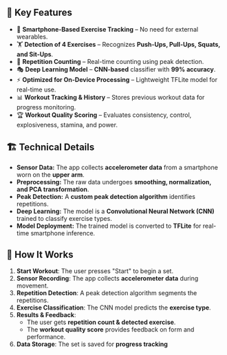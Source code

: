 ## 🎯 **Key Features**
- 📱 **Smartphone-Based Exercise Tracking** – No need for external wearables.
- 🏋️ **Detection of 4 Exercises** – Recognizes **Push-Ups, Pull-Ups, Squats, and Sit-Ups**.
- 🔄 **Repetition Counting** – Real-time counting using peak detection.
- 🎭 **Deep Learning Model** – **CNN-based** classifier with **99% accuracy**.
- ⚡ **Optimized for On-Device Processing** – Lightweight TFLite model for real-time use.
- 📊 **Workout Tracking & History** – Stores previous workout data for progress monitoring.
- 🏆 **Workout Quality Scoring** – Evaluates consistency, control, explosiveness, stamina, and power.

## 🏗 **Technical Details**
- **Sensor Data:** The app collects **accelerometer data** from a smartphone worn on the **upper arm**.
- **Preprocessing:** The raw data undergoes **smoothing, normalization, and PCA transformation**.
- **Peak Detection:** A **custom peak detection algorithm** identifies repetitions.
- **Deep Learning:** The model is a **Convolutional Neural Network (CNN)** trained to classify exercise types.
- **Model Deployment:** The trained model is converted to **TFLite** for real-time smartphone inference.

## 🚀 **How It Works**
1. **Start Workout**: The user presses "Start" to begin a set.
2. **Sensor Recording**: The app collects **accelerometer data** during movement.
3. **Repetition Detection**: A peak detection algorithm segments the repetitions.
4. **Exercise Classification**: The CNN model predicts the **exercise type**.
5. **Results & Feedback**:
   - The user gets **repetition count & detected exercise**.
   - The **workout quality score** provides feedback on form and performance.
6. **Data Storage**: The set is saved for **progress tracking**

